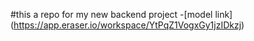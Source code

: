 #this a repo for my new backend project
-[model link] (https://app.eraser.io/workspace/YtPqZ1VogxGy1jzIDkzj)